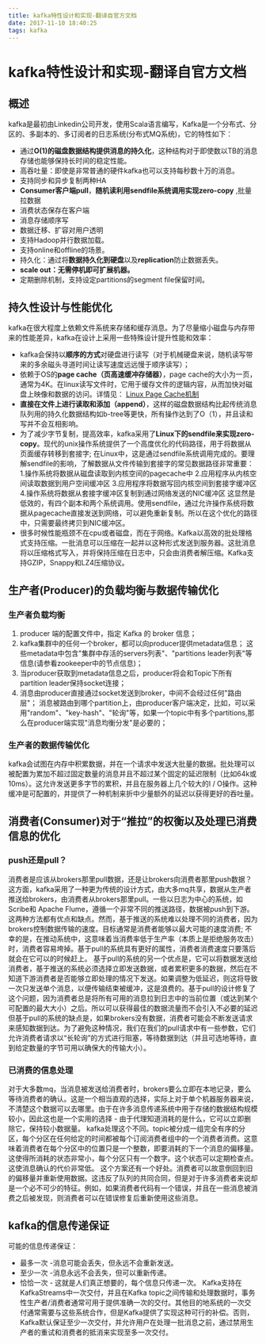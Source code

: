 ```yaml
---
title: kafka特性设计和实现-翻译自官方文档
date: 2017-11-10 18:40:25
tags: kafka
---
```

# kafka特性设计和实现-翻译自官方文档

## 概述
kafka是最初由Linkedin公司开发，使用Scala语言编写，Kafka是一个分布式、分区的、多副本的、多订阅者的日志系统(分布式MQ系统)，它的特性如下：
- 通过**O(1)的磁盘数据结构提供消息的持久化**，这种结构对于即使数以TB的消息存储也能够保持长时间的稳定性能。
- 高吞吐量：即使是非常普通的硬件kafka也可以支持每秒数十万的消息。
- 支持同步和异步复制两种HA
- **Consumer客户端pull**，**随机读利用sendfile系统调用实现zero-copy** ,批量拉数据
- 消费状态保存在客户端
- 消息存储顺序写
- 数据迁移、扩容对用户透明
- 支持Hadoop并行数据加载。
- 支持online和offline的场景。
- 持久化：通过将**数据持久化到硬盘**以及**replication**防止数据丢失。
- **scale out：无需停机即可扩展机器。**
- 定期删除机制，支持设定partitions的segment file保留时间。 

## 持久性设计与性能优化
kafka在很大程度上依赖文件系统来存储和缓存消息。为了尽量缩小磁盘与内存带来的性能差异，kafka在设计上采用一些特殊设计提升性能和效率：
- kafka会保持以**顺序的方式**对硬盘进行读写（对于机械硬盘来说，随机读写带来的多余磁头寻道时间让读写速度远远慢于顺序读写）；
- 依赖于OS的**page cache（页高速缓冲存储器）**，page cache的大小为一页，通常为4K。在linux读写文件时，它用于缓存文件的逻辑内容，从而加快对磁盘上映像和数据的访问。详情见： [Linux Page Cache机制](https://blog.csdn.net/xf_xjtu/article/details/46382119)
- **直接在文件上进行读取和添加（append）**，这样的磁盘数据结构比起传统消息队列用的持久化数据结构如b-tree等更快，所有操作达到了O（1），并且读和写并不会互相影响。
- 为了减少字节复制，提高效率，kafka采用了**Linux下的sendfile来实现zero-copy**。现代的unix操作系统提供了一个高度优化的代码路径，用于将数据从页面缓存转移到套接字; 在Linux中，这是通过sendfile系统调用完成的。要理解sendfile的影响，了解数据从文件传输到套接字的常见数据路径非常重要： 
1.操作系统将数据从磁盘读取到内核空间的pagecache中 
2.应用程序从内核空间读取数据到用户空间缓冲区 
3.应用程序将数据写回内核空间到套接字缓冲区 
4.操作系统将数据从套接字缓冲区复制到通过网络发送的NIC缓冲区 
这显然是低效的，有四个副本和两个系统调用。使用sendfile，通过允许操作系统将数据从pagecache直接发送到网络，可以避免重新复制。所以在这个优化的路径中，只需要最终拷贝到NIC缓冲区。
- 很多时候性能瓶颈不在cpu或者磁盘，而在于网络。Kafka以高效的批处理格式支持压缩。一批消息可以压缩在一起并以这种形式发送到服务器。这批消息将以压缩格式写入，并将保持压缩在日志中，只会由消费者解压缩。Kafka支持GZIP，Snappy和LZ4压缩协议。

## 生产者(Producer)的负载均衡与数据传输优化
### 生产者负载均衡
1. producer 端的配置文件中，指定 Kafka 的 broker 信息； 
2. kafka集群中的任何一个broker，都可以向producer提供metadata信息； 
这些metadata中包含"集群中存活的servers列表"、"partitions leader列表"等信息(请参看zookeeper中的节点信息)； 
3. 当producer获取到metadata信息之后，producer将会和Topic下所有partition leader保持socket连接； 
4. 消息由producer直接通过socket发送到broker，中间不会经过任何"路由层"； 
消息被路由到哪个partition上，由producer客户端决定，比如，可以采用"random"、"key-hash"、"轮询"等，如果一个topic中有多个partitions,那么在producer端实现"消息均衡分发"是必要的；

### 生产者的数据传输优化
kafka会试图在内存中积累数据，并在一个请求中发送大批量的数据。批处理可以被配置为累加不超过固定数量的消息并且不超过某个固定的延迟限制（比如64k或10ms）。这允许发送更多字节的累积，并且在服务器上几个较大的I / O操作。这种缓冲是可配置的，并提供了一种机制来折中少量额外的延迟以获得更好的吞吐量。

## 消费者(Consumer)对于“推拉”的权衡以及处理已消费信息的优化
### push还是pull？
消费者是应该从brokers那里pull数据，还是让brokers向消费者那里push数据？这方面，kafka采用了一种更为传统的设计方式，由大多mq共享，数据从生产者推送给brokers，由消费者从brokers那里pull。一些以日志为中心的系统，如Scribe和 Apache Flume，遵循一个非常不同的推送路径，数据被push到下游。这两种方法都有优点和缺点。然而，基于推送的系统难以处理不同的消费者，因为brokers控制数据传输的速度。目标通常是消费者能够以最大可能的速度消费; 不幸的是，在推动系统中，这意味着当消费率低于生产率（本质上是拒绝服务攻击）时，消费者容易垮掉。基于pull的系统具有更好的属性，消费者消费速度只要落后就会在它可以的时候赶上。 
基于pull的系统的另一个优点是，它可以将数据发送给消费者，基于推送的系统必须选择立即发送数据，或者累积更多的数据，然后在不知道下游消费者是否能够立即处理的情况下发送。如果调整为低延迟，则这将导致一次只发送单个消息，以便传输结束被缓冲，这是浪费的。基于pull的设计修复了这个问题，因为消费者总是将所有可用的消息拉到日志中的当前位置（或达到某个可配置的最大大小）之后。所以可以获得最佳的数据流量而不会引入不必要的延迟 
但基于pull的系统的缺点是，如果brokers没有数据，消费者可能会不断发送请求来感知数据到达。为了避免这种情况，我们在我们的pull请求中有一些参数，它们允许消费者请求以“长轮询”的方式进行阻塞，等待数据到达（并且可选地等待，直到给定数量的字节可用以确保大的传输大小）。

### 已消费的信息处理
对于大多数mq，当消息被发送给消费者时，brokers要么立即在本地记录，要么等待消费者的确认。这是一个相当直观的选择，实际上对于单个机器服务器来说，不清楚这个数据可以去哪里。由于在许多消息传递系统中用于存储的数据结构规模较小，因此这也是一个实用的选择 - 由于代理知道消耗的是什么，它可以立即删除它，保持较小数据量。 
kafka处理这个不同。topic被分成一组完全有序的分区，每个分区在任何给定的时间都被每个订阅消费者组中的一个消费者消费。这意味着消费者在每个分区中的位置只是一个整数，即要消耗的下一个消息的偏移量。这使得所消耗的状态非常小，每个分区只有一个数字。这个状态可以定期检查点。这使消息确认的代价非常低。 
这个方案还有一个好处。消费者可以故意倒回到旧的偏移量并重新使用数据。这违反了队列的共同合同，但是对于许多消费者来说却是一个必不可少的特征。例如，如果消费者代码有一个错误，并且在一些消息被消费之后被发现，则消费者可以在错误修复后重新使用这些消息。

## kafka的信息传递保证
可能的信息传递保证：
- 最多一次 -消息可能会丢失，但永远不会重新发送。
- 至少一次 -消息永远不会丢失，但可以重新传递。
- 恰恰一次 - 这就是人们真正想要的，每个信息只传递一次。 
Kafka支持在KafkaStreams中一次交付，并且在Kafka topic之间传输和处理数据时，事务性生产者/消费者通常可用于提供准确一次的交付。其他目的地系统的一次交付通常需要与这些系统合作，但是Kafka提供了实现这种可行的补偿。否则，Kafka默认保证至少一次交付，并允许用户在处理一批消息之前，通过禁用生产者的重试和消费者的抵消来实现至多一次交付。